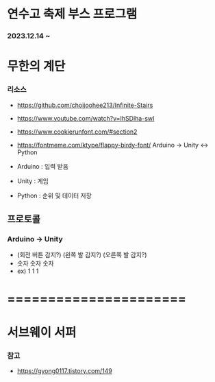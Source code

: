 # 연수고 축제 부스 프로그램
### 2023.12.14 ~ 
# 무한의 계단
### 리소스
- https://github.com/choijoohee213/Infinite-Stairs
- https://www.youtube.com/watch?v=IhSDlha-swI
- https://www.cookierunfont.com/#section2
- https://fontmeme.com/ktype/flappy-birdy-font/
Arduino -> Unity <-> Python

- Arduino : 입력 받음
- Unity : 게임
- Python : 순위 및 데이터 저장

## 프로토콜
### Arduino -> Unity
- (회전 버튼 감지?) (왼쪽 발 감지?) (오른쪽 발 감지?)
- 숫자 숫자 숫자
- ex) 1 1 1
# ======================
# 서브웨이 서퍼
### 참고
- https://gyong0117.tistory.com/149